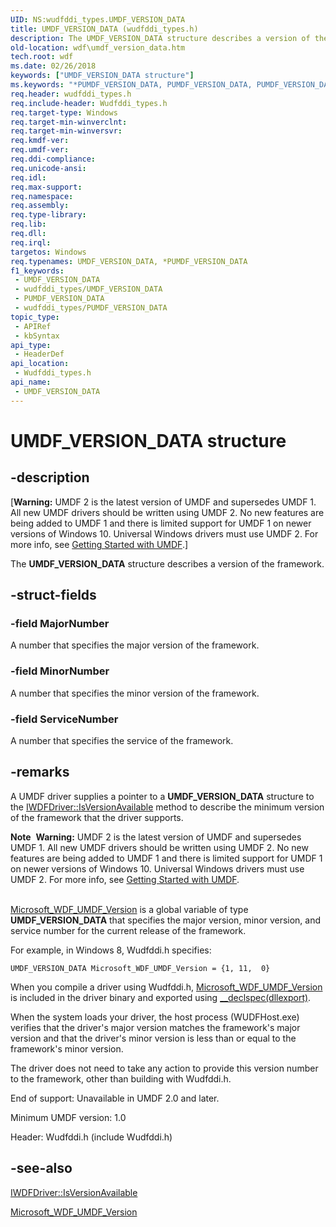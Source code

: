 ```yaml
---
UID: NS:wudfddi_types.UMDF_VERSION_DATA
title: UMDF_VERSION_DATA (wudfddi_types.h)
description: The UMDF_VERSION_DATA structure describes a version of the framework.
old-location: wdf\umdf_version_data.htm
tech.root: wdf
ms.date: 02/26/2018
keywords: ["UMDF_VERSION_DATA structure"]
ms.keywords: "*PUMDF_VERSION_DATA, PUMDF_VERSION_DATA, PUMDF_VERSION_DATA structure pointer, UMDF_VERSION_DATA, UMDF_VERSION_DATA structure, umdf.umdf_version_data, umdfstructs_b4fe6241-b095-437b-a3f8-e1cf395da8ee.xml, wdf.umdf_version_data, wudfddi_types/PUMDF_VERSION_DATA, wudfddi_types/UMDF_VERSION_DATA"
req.header: wudfddi_types.h
req.include-header: Wudfddi_types.h
req.target-type: Windows
req.target-min-winverclnt: 
req.target-min-winversvr: 
req.kmdf-ver: 
req.umdf-ver: 
req.ddi-compliance: 
req.unicode-ansi: 
req.idl: 
req.max-support: 
req.namespace: 
req.assembly: 
req.type-library: 
req.lib: 
req.dll: 
req.irql: 
targetos: Windows
req.typenames: UMDF_VERSION_DATA, *PUMDF_VERSION_DATA
f1_keywords:
 - UMDF_VERSION_DATA
 - wudfddi_types/UMDF_VERSION_DATA
 - PUMDF_VERSION_DATA
 - wudfddi_types/PUMDF_VERSION_DATA
topic_type:
 - APIRef
 - kbSyntax
api_type:
 - HeaderDef
api_location:
 - Wudfddi_types.h
api_name:
 - UMDF_VERSION_DATA
---
```


# UMDF_VERSION_DATA structure


## -description

<p class="CCE_Message">[<b>Warning:</b> UMDF 2 is the latest version of UMDF and supersedes UMDF 1.  All new UMDF drivers should be written using UMDF 2.  No new features are being added to UMDF 1 and there is limited support for UMDF 1 on newer versions of Windows 10.  Universal Windows drivers must use UMDF 2.  For more info, see <a href="/windows-hardware/drivers/wdf/getting-started-with-umdf-version-2">Getting Started with UMDF</a>.]

The <b>UMDF_VERSION_DATA</b> structure describes a version of the framework.

## -struct-fields

### -field MajorNumber

A number that specifies the major version of the framework.

### -field MinorNumber

A number that specifies the minor version of the framework.

### -field ServiceNumber

A number that specifies the service of the framework.

## -remarks

A UMDF driver supplies a pointer to a <b>UMDF_VERSION_DATA</b> structure to the <a href="/windows-hardware/drivers/ddi/wudfddi/nf-wudfddi-iwdfdriver-isversionavailable">IWDFDriver::IsVersionAvailable</a> method to describe the minimum version of the framework that the driver supports.

<div class="alert"><b>Note</b>  <b>Warning:</b> UMDF 2 is the latest version of UMDF and supersedes UMDF 1.  All new UMDF drivers should be written using UMDF 2.  No new features are being added to UMDF 1 and there is limited support for UMDF 1 on newer versions of Windows 10.  Universal Windows drivers must use UMDF 2.  For more info, see <a href="/windows-hardware/drivers/wdf/getting-started-with-umdf-version-2">Getting Started with UMDF</a>.</div>
<div> </div>

<a href="/windows-hardware/drivers/ddi/wudfddi_types/ns-wudfddi_types-umdf_version_data">Microsoft_WDF_UMDF_Version</a> is a global variable of type  <b>UMDF_VERSION_DATA</b> that specifies the major version, minor version, and service number for the current release of the framework.
      

For example, in Windows 8, Wudfddi.h specifies: 
```
UMDF_VERSION_DATA Microsoft_WDF_UMDF_Version = {1, 11,  0}
```



When you compile a driver using Wudfddi.h, <a href="/windows-hardware/drivers/ddi/wudfddi_types/ns-wudfddi_types-umdf_version_data">Microsoft_WDF_UMDF_Version</a> is included in the driver binary and exported using <a href="/cpp/build/exporting-from-a-dll-using-declspec-dllexport">__declspec(dllexport)</a>.

 When the system loads your driver, the host process (WUDFHost.exe) verifies  that the driver's major version matches the framework's major version and that the driver's minor version is less than or equal to the framework's minor version.

  The driver does not need to take any action to provide this version number to the framework, other than building with Wudfddi.h.

End of support:
 Unavailable in UMDF 2.0 and later.

Minimum UMDF version:
 1.0

Header:
 Wudfddi.h (include Wudfddi.h)

## -see-also

<a href="/windows-hardware/drivers/ddi/wudfddi/nf-wudfddi-iwdfdriver-isversionavailable">IWDFDriver::IsVersionAvailable</a>



<a href="/windows-hardware/drivers/ddi/wudfddi_types/ns-wudfddi_types-umdf_version_data">Microsoft_WDF_UMDF_Version</a>
